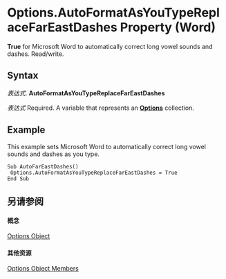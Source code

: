 
# Options.AutoFormatAsYouTypeReplaceFarEastDashes Property (Word)

 **True** for Microsoft Word to automatically correct long vowel sounds and dashes. Read/write.


## Syntax

 _表达式_. **AutoFormatAsYouTypeReplaceFarEastDashes**

 _表达式_ Required. A variable that represents an **[Options](873b7b99-3fe1-fd89-9ece-a9355cb827dc.md)** collection.


## Example

This example sets Microsoft Word to automatically correct long vowel sounds and dashes as you type.


```
Sub AutoFarEastDashes() 
 Options.AutoFormatAsYouTypeReplaceFarEastDashes = True 
End Sub
```


## 另请参阅


#### 概念


[Options Object](873b7b99-3fe1-fd89-9ece-a9355cb827dc.md)
#### 其他资源


[Options Object Members](http://msdn.microsoft.com/library/76cd9dfe-6bbb-4c3d-0bfc-79a62bedd15e%28Office.15%29.aspx)